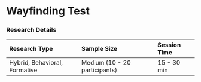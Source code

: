 # Wayfinding Test


### Research Details

| Research Type | Sample Size | Session Time |
| :--- | :--- | :--- |
| Hybrid, Behavioral, Formative | Medium \(10 - 20 participants\) | 15 - 30 min |